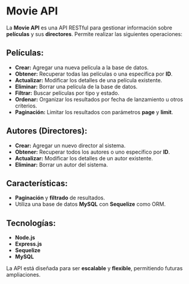 # Movie API
La **Movie API** es una API RESTful para gestionar información sobre **películas** y sus **directores**. Permite realizar las siguientes operaciones:

## **Películas:**
- **Crear:** Agregar una nueva película a la base de datos.  
- **Obtener:** Recuperar todas las películas o una específica por **ID**.  
- **Actualizar:** Modificar los detalles de una película existente.  
- **Eliminar:** Borrar una película de la base de datos.  
- **Filtrar:** Buscar películas por tipo y estado.  
- **Ordenar:** Organizar los resultados por fecha de lanzamiento u otros criterios.  
- **Paginación:** Limitar los resultados con parámetros **page** y **limit**.

## **Autores (Directores):**
- **Crear:** Agregar un nuevo director al sistema.  
- **Obtener:** Recuperar todos los autores o uno específico por **ID**.  
- **Actualizar:** Modificar los detalles de un autor existente.  
- **Eliminar:** Borrar un autor del sistema.

## **Características:**
- **Paginación** y **filtrado** de resultados.  
- Utiliza una base de datos **MySQL** con **Sequelize** como ORM.  

## **Tecnologías:**
- **Node.js**  
- **Express.js**  
- **Sequelize**  
- **MySQL**

La API está diseñada para ser **escalable** y **flexible**, permitiendo futuras ampliaciones.